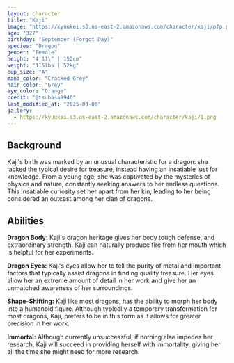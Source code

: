 ```yaml
---
layout: character
title: "Kaji"
image: "https://kyuukei.s3.us-east-2.amazonaws.com/character/kaji/pfp.png"
age: "327"
birthday: "September (Forgot Day)"
species: "Dragon"
gender: "Female"
height: "4'11\" | 152cm"
weight: "115lbs | 52kg"
cup_size: "A"
mana_color: "Cracked Grey"
hair_color: "Grey"
eye_color: "Orange"
credit: "@tsubasa9940"
last_modified_at: "2025-03-08"
gallery:
  - https://kyuukei.s3.us-east-2.amazonaws.com/character/kaji/1.png
---
```



## Background

Kaji's birth was marked by an unusual characteristic for a dragon: she lacked the typical desire for treasure, instead having an insatiable lust for knowledge. From a young age, she was captivated by the mysteries of physics and nature, constantly seeking answers to her endless questions. This insatiable curiosity set her apart from her kin, leading to her being considered an outcast among her clan of dragons.

## Abilities

**Dragon Body:** Kaji's dragon heritage gives her body tough defense, and extraordinary strength. Kaji can naturally produce fire from her mouth which is helpful for her experiments. 

**Dragon Eyes:** Kaji's eyes allow her to tell the purity of metal and important factors that typically assist dragons in finding quality treasure. Her eyes allow her an extreme amount of detail in her work and give her an unmatched awareness of her surroundings.

**Shape-Shifting:** Kaji like most dragons, has the ability to morph her body into a humanoid figure. Although typically a temporary transformation for most dragons, Kaji, prefers to be in this form as it allows for greater precision in her work.

**Immortal:** Although currently unsuccessful, if nothing else impedes her research, Kaji will succeed in providing herself with immortality, giving her all the time she might need for more research.
